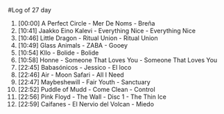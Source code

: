 #Log of 27 day

1. [00:00] A Perfect Circle - Mer De Noms - Breña
1. [10:41] Jaakko Eino Kalevi - Everything Nice - Everything Nice
1. [10:46] Little Dragon - Ritual Union - Ritual Union
1. [10:49] Glass Animals - ZABA - Gooey
1. [10:54] Kllo - Bolide - Bolide
1. [10:58] Honne - Someone That Loves You - Someone That Loves You
1. [22:45] Babasónicos - Jessico - El loco
1. [22:46] Air - Moon Safari - All I Need
1. [22:47] Maybeshewill - Fair Youth - Sanctuary
1. [22:52] Puddle of Mudd - Come Clean - Control
1. [22:56] Pink Floyd - The Wall - Disc 1 - The Thin Ice
1. [22:59] Caifanes - El Nervio del Volcan - Miedo
